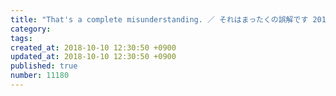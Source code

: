 ```yaml
---
title: "That's a complete misunderstanding. ／ それはまったくの誤解です 2014-02-17"
category: 
tags: 
created_at: 2018-10-10 12:30:50 +0900
updated_at: 2018-10-10 12:30:50 +0900
published: true
number: 11180
---
```



